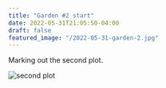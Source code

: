 ```yaml
---
title: "Garden #2 start"
date: 2022-05-31T21:05:50-04:00
draft: false
featured_image: "/2022-05-31-garden-2.jpg"
---
```


Marking out the second plot.

![second plot](/2022-05-31-garden-2.jpg)
